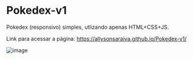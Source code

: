 # Pokedex-v1
Pokedex (responsivo) simples, utlizando apenas HTML+CSS+JS.

Link para acessar a página: https://allysonsaraiva.github.io/Pokedex-v1/

![image](https://user-images.githubusercontent.com/31968475/158081567-b860d6b4-857c-429a-9afb-2b94ab9f6c35.png)
